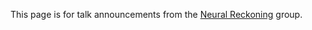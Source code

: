 This page is for talk announcements from the [Neural Reckoning](https://neural-reckoning.org) group.